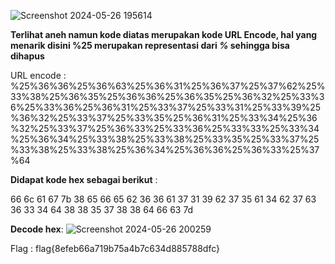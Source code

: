 ![Screenshot 2024-05-26 195614](https://github.com/aldisakti2/Writeup/assets/106227122/7229e913-a0b5-489a-b9a0-3a2fc3d37b92)


**Terlihat aneh namun kode diatas merupakan kode URL Encode, hal yang menarik disini %25 merupakan representasi dari _%_ sehingga bisa dihapus**


URL encode :
%25%36%36%25%36%63%25%36%31%25%36%37%25%37%62%25%33%38%25%36%35%25%36%36%25%36%35%25%36%32%25%33%36%25%33%36%25%36%31%25%33%37%25%33%31%25%33%39%25%36%32%25%33%37%25%33%35%25%36%31%25%33%34%25%36%32%25%33%37%25%36%33%25%33%36%25%33%33%25%33%34%25%36%34%25%33%38%25%33%38%25%33%35%25%33%37%25%33%38%25%33%38%25%36%34%25%36%36%25%36%33%25%37%64

**Didapat kode hex sebagai berikut** :

 66 6c 61 67 7b 38 65 66 65 62 36 36 61 37 31 39 62 37 35 61 34 62 37 63 36 33 34 64 38 38 35 37 38 38 64 66 63 7d

 **Decode hex**:
 ![Screenshot 2024-05-26 200259](https://github.com/aldisakti2/Writeup/assets/106227122/718972af-1417-4a41-8496-d381de7d8641)

 
 
 Flag : flag{8efeb66a719b75a4b7c634d885788dfc}
 
